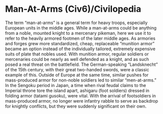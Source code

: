 # Man-At-Arms (Civ6)/Civilopedia

The term “man-at-arms” is a general term for heavy troops, especially European units in the middle ages. While a man-at-arms could be anything from a noble, mounted knight to a mercenary pikeman, here we use it to refer to the heavily armored footmen of the later middle ages. As armories and forges grew more standardized, cheap, replaceable “munition armor” became an option instead of the individually tailored, extremely expensive suits of plate that nobles used. With munition armor, regular soldiers or mercenaries could be nearly as well defended as a knight, and as such posed a real threat on the battlefield. The German-speaking “Landsknecht” of the 15th century, with their great two-handed swords, were a classic example of this.
Outside of Europe at the same time, similar pushes for mass-produced armor for non-noble soldiers led to similar “men-at-arms.” In the Sengoku period in Japan, a time when rival feudal claims to the Imperial throne tore the island apart, ashigaru (foot soldiers) dressed in folding armor (tatami gusoku), were vital. With the arrival of footsoldiers in mass-produced armor, no longer were infantry rabble to serve as backdrop for knightly conflicts, but they were suddenly significant on their own.